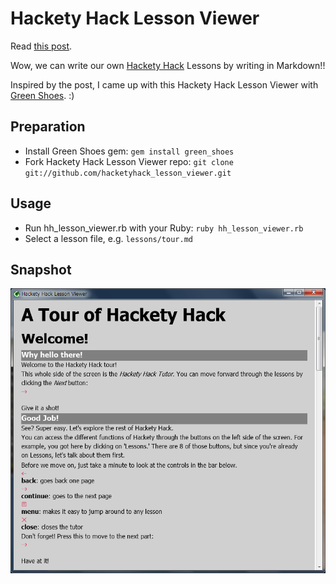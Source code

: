 Hackety Hack Lesson Viewer
=====================

Read [this post](http://librelist.com/browser//hacketyhack/2011/10/18/gearing-up-for-1-1/).

Wow, we can write our own [Hackety Hack](https://github.com/hacketyhack/hacketyhack) Lessons by writing in Markdown!!

Inspired by the post, I came up with this Hackety Hack Lesson Viewer with [Green Shoes](https://github.com/ashbb/green_shoes). :)

Preparation
-----------

- Install Green Shoes gem: `gem install green_shoes`    
- Fork Hackety Hack Lesson Viewer repo: `git clone git://github.com/hacketyhack_lesson_viewer.git`

Usage
------

- Run hh_lesson_viewer.rb with your Ruby: `ruby hh_lesson_viewer.rb`
- Select a lesson file, e.g. `lessons/tour.md`

Snapshot
---------

![snapshot](https://github.com/ashbb/hacketyhack_lesson_viewer/raw/master/hacketyhack_lesson_viewer.png)


